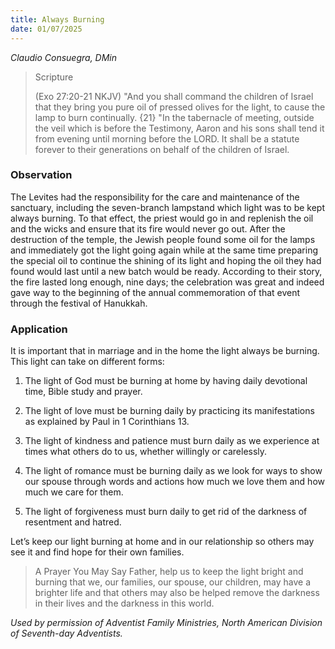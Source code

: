 ```yaml
---
title: Always Burning
date: 01/07/2025
---
```


_Claudio Consuegra, DMin_

> <p>Scripture</p>
> (Exo 27:20-21 NKJV) "And you shall command the children of Israel that they bring you pure oil of pressed olives for the light, to cause the lamp to burn continually. {21} "In the tabernacle of meeting, outside the veil which is before the Testimony, Aaron and his sons shall tend it from evening until morning before the LORD. It shall be a statute forever to their generations on behalf of the children of Israel.

### Observation

The Levites had the responsibility for the care and maintenance of the sanctuary, including the seven-branch lampstand which light was to be kept always burning. To that effect, the priest would go in and replenish the oil and the wicks and ensure that its fire would never go out. After the destruction of the temple, the Jewish people found some oil for the lamps and immediately got the light going again while at the same time preparing the special oil to continue the shining of its light and hoping the oil they had found would last until a new batch would be ready. According to their story, the fire lasted long enough, nine days; the celebration was great and indeed gave way to the beginning of the annual commemoration of that event through the festival of Hanukkah.

### Application

It is important that in marriage and in the home the light always be burning. This light can take on different forms:

1. The light of God must be burning at home by having daily devotional time, Bible study and prayer.

2. The light of love must be burning daily by practicing its manifestations as explained by Paul in 1 Corinthians 13.

3. The light of kindness and patience must burn daily as we experience at times what others do to us, whether willingly or carelessly.

4. The light of romance must be burning daily as we look for ways to show our spouse through words and actions how much we love them and how much we care for them.

5. The light of forgiveness must burn daily to get rid of the darkness of resentment and hatred.

Let’s keep our light burning at home and in our relationship so others may see it and find hope for their own families.

> <callout>A Prayer You May Say</callout>
> Father, help us to keep the light bright and burning that we, our families, our spouse, our children, may have a brighter life and that others may also be helped remove the darkness in their lives and the darkness in this world.

_Used by permission of Adventist Family Ministries, North American Division of Seventh-day Adventists._